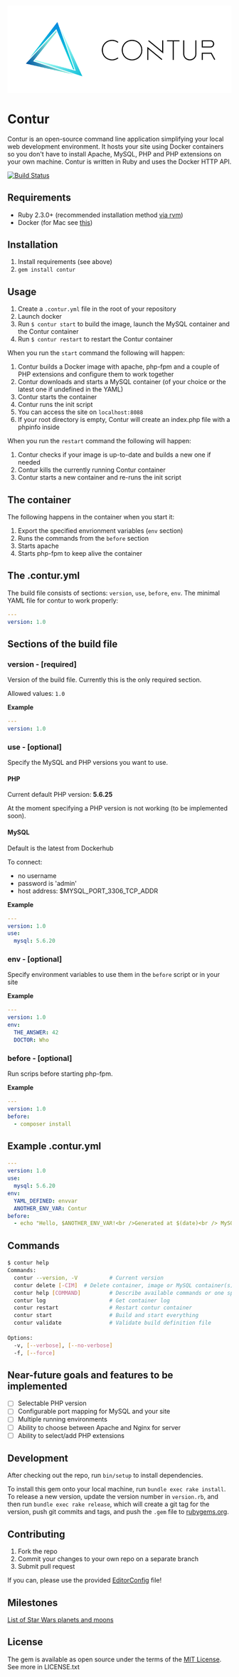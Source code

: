 ![Contur Logo](contur-logo.png)

# Contur
Contur is an open-source command line application simplifying your local web development environment. It hosts your site using Docker containers so you don't have to install Apache, MySQL, PHP and PHP extensions on your own machine. Contur is written in Ruby and uses the Docker HTTP API.

[![Build Status](https://travis-ci.org/Cheppers/contur.svg?branch=master)](https://travis-ci.org/Cheppers/contur)

## Requirements
* Ruby 2.3.0+ (recommended installation method [via rvm](https://rvm.io/rvm/install))
* Docker (for Mac see [this](https://docs.docker.com/engine/installation/mac/#/docker-for-mac))

## Installation
1. Install requirements (see above)
2. `gem install contur`

## Usage
1. Create a `.contur.yml` file in the root of your repository
2. Launch docker
3. Run `$ contur start` to build the image, launch the MySQL container and the Contur container
4. Run `$ contur restart` to restart the Contur container

When you run the `start` command the following will happen:

1. Contur builds a Docker image with apache, php-fpm and a couple of PHP extensions and configure them to work together
2. Contur downloads and starts a MySQL container (of your choice or the latest one if undefined in the YAML)
3. Contur starts the container
4. Contur runs the init script
5. You can access the site on `localhost:8088`
6. If your root directory is empty, Contur will create an index.php file with a phpinfo inside

When you run the `restart` command the following will happen:

1. Contur checks if your image is up-to-date and builds a new one if needed
2. Contur kills the currently running Contur container
3. Contur starts a new container and re-runs the init script

## The container
The following happens in the container when you start it:

1. Export the specified envrionment variables (`env` section)
2. Runs the commands from the `before` section
3. Starts apache
4. Starts php-fpm to keep alive the container

## The .contur.yml
The build file consists of sections: `version`, `use`, `before`, `env`.
The minimal YAML file for contur to work properly:
```yaml
---
version: 1.0
```

## Sections of the build file
### version - [required]
Version of the build file. Currently this is the only required section.

Allowed values: `1.0`

**Example**
```yaml
---
version: 1.0
```

### use - [optional]
Specify the MySQL and PHP versions you want to use.

#### PHP
Current default PHP version: **5.6.25**

At the moment specifying a PHP version is not working (to be implemented soon).

#### MySQL
Default is the latest from Dockerhub

To connect:

* no username
* password is 'admin'
* host address: $MYSQL_PORT_3306_TCP_ADDR

**Example**
```yaml
---
version: 1.0
use:
  mysql: 5.6.20
```

### env - [optional]
Specify environment variables to use them in the `before` script or in your site

**Example**
```yaml
---
version: 1.0
env:
  THE_ANSWER: 42
  DOCTOR: Who
```

### before - [optional]
Run scrips before starting php-fpm.

**Example**
```yaml
---
version: 1.0
before:
  - composer install
```

## Example .contur.yml
```yaml
---
version: 1.0
use:
  mysql: 5.6.20
env:
  YAML_DEFINED: envvar
  ANOTHER_ENV_VAR: Contur
before:
  - echo "Hello, $ANOTHER_ENV_VAR!<br />Generated at $(date)<br /> MySQL version $MYSQL_ENV_MYSQL_VERSION" > /www/index.php
```

## Commands
```bash
$ contur help
Commands:
  contur --version, -V          # Current version
  contur delete [-CIM]  # Delete container, image or MySQL container(s)
  contur help [COMMAND]         # Describe available commands or one specific command
  contur log                    # Get container log
  contur restart                # Restart contur container
  contur start                  # Build and start everything
  contur validate               # Validate build definition file

Options:
  -v, [--verbose], [--no-verbose]
  -f, [--force]
```

## Near-future goals and features to be implemented
- [ ] Selectable PHP version
- [ ] Configurable port mapping for MySQL and your site
- [ ] Multiple running environments
- [ ] Ability to choose between Apache and Nginx for server
- [ ] Ability to select/add PHP extensions

## Development
After checking out the repo, run `bin/setup` to install dependencies.

To install this gem onto your local machine, run `bundle exec rake install`. To release a new version, update the version number in `version.rb`, and then run `bundle exec rake release`, which will create a git tag for the version, push git commits and tags, and push the `.gem` file to [rubygems.org](https://rubygems.org).

## Contributing
1. Fork the repo
2. Commit your changes to your own repo on a separate branch
3. Submit pull request

If you can, please use the provided [EditorConfig](http://editorconfig.org/) file!

## Milestones
[List of Star Wars planets and moons](https://en.wikipedia.org/wiki/List_of_Star_Wars_planets_and_moons)

## License
The gem is available as open source under the terms of the [MIT License](https://opensource.org/licenses/MIT). See more in LICENSE.txt
